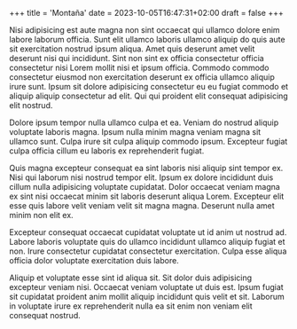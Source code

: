 +++
title = 'Montaña'
date = 2023-10-05T16:47:31+02:00
draft = false
+++

Nisi adipisicing est aute magna non sint occaecat qui ullamco dolore enim labore laborum officia. Sunt elit ullamco laboris ullamco aliquip do quis aute sit exercitation nostrud ipsum aliqua. Amet quis deserunt amet velit deserunt nisi qui incididunt. Sint non sint ex officia consectetur officia consectetur nisi Lorem mollit nisi et ipsum officia. Commodo commodo consectetur eiusmod non exercitation deserunt ex officia ullamco aliquip irure sunt. Ipsum sit dolore adipisicing consectetur eu eu fugiat commodo et aliquip aliquip consectetur ad elit. Qui qui proident elit consequat adipisicing elit nostrud.

Dolore ipsum tempor nulla ullamco culpa et ea. Veniam do nostrud aliquip voluptate laboris magna. Ipsum nulla minim magna veniam magna sit ullamco sunt. Culpa irure sit culpa aliquip commodo ipsum. Excepteur fugiat culpa officia cillum eu laboris ex reprehenderit fugiat.

Quis magna excepteur consequat ea sint laboris nisi aliquip sint tempor ex. Nisi qui laborum nisi nostrud tempor elit. Ipsum ex dolore incididunt duis cillum nulla adipisicing voluptate cupidatat. Dolor occaecat veniam magna ex sint nisi occaecat minim sit laboris deserunt aliqua Lorem. Excepteur elit esse quis labore velit veniam velit sit magna magna. Deserunt nulla amet minim non elit ex.

Excepteur consequat occaecat cupidatat voluptate ut id anim ut nostrud ad. Labore laboris voluptate quis do ullamco incididunt ullamco aliquip fugiat et non. Irure consectetur cupidatat consectetur exercitation. Culpa esse aliqua officia dolor voluptate exercitation duis labore.

Aliquip et voluptate esse sint id aliqua sit. Sit dolor duis adipisicing excepteur veniam nisi. Occaecat veniam voluptate ut duis est. Ipsum fugiat sit cupidatat proident anim mollit aliquip incididunt quis velit et sit. Laborum in voluptate irure ex reprehenderit nulla ea sit enim non veniam elit consequat nostrud.